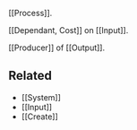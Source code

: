 [[Process]].

[[Dependant, Cost]] on [[Input]].

[[Producer]] of [[Output]].


Related
---
- [[System]]
- [[Input]]
- [[Create]]